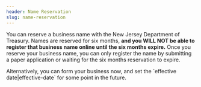 ```yaml
---
header: Name Reservation
slug: name-reservation
---
```

You can reserve a business name with the New Jersey Department of Treasury. Names are reserved for six months, **and you WILL NOT be able to register that business name online until the six months expire.** Once you reserve your business name, you can only register the name by submitting a paper application or waiting for the six months reservation to expire.

Alternatively, you can form your business now, and set the \`effective date|effective-date\` for some point in the future.